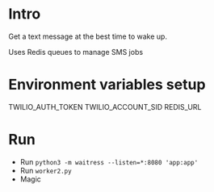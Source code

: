 # Intro
Get a text message at the best time to wake up.

Uses Redis queues to manage SMS jobs

# Environment variables setup
TWILIO_AUTH_TOKEN
TWILIO_ACCOUNT_SID
REDIS_URL

# Run

* Run `python3 -m waitress --listen=*:8080 'app:app'`
* Run `worker2.py`
* Magic